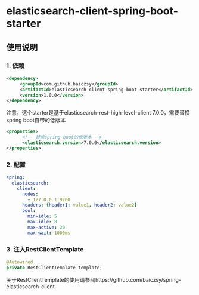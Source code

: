 # elasticsearch-client-spring-boot-starter
## 使用说明

### 1. 依赖

~~~xml
<dependency>
     <groupId>com.github.baiczsy</groupId>
     <artifactId>elasticsearch-client-spring-boot-starter</artifactId>
     <version>1.0.0</version>
</dependency>
~~~

注意，这个starter是基于elasticsearch-rest-high-level-client 7.0.0，需要替换spring boot自带的低版本

~~~xml
<properties>
      <!-- 替换spring boot的低版本 -->
      <elasticsearch.version>7.0.0</elasticsearch.version>
</properties>
~~~

### 2. 配置

~~~yml
spring:
  elasticsearch:
    client:
      nodes:
        - 127.0.0.1:9200
      headers: {header1: value1, header2: value2}
      pool:
        min-idle: 5
        max-idle: 8
        max-active: 20
        max-wait: 1000ms 
~~~

### 3. 注入RestClientTemplate

~~~java
@Autowired
private RestClientTemplate template;
~~~

关于RestClientTemplate的使用请参阅https://github.com/baiczsy/spring-elasticsearch-client
